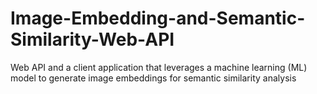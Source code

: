 # Image-Embedding-and-Semantic-Similarity-Web-API
Web API and a client application that leverages a machine learning (ML) model to generate image embeddings for semantic similarity analysis
